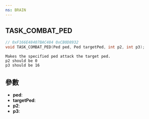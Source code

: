 ```yaml
---
ns: BRAIN
---
```

## TASK_COMBAT_PED

```c
// 0xF166E48407BAC484 0xCB0D8932
void TASK_COMBAT_PED(Ped ped, Ped targetPed, int p2, int p3);
```

```
Makes the specified ped attack the target ped.  
p2 should be 0  
p3 should be 16  
```

## 參數
* **ped**: 
* **targetPed**: 
* **p2**: 
* **p3**: 

